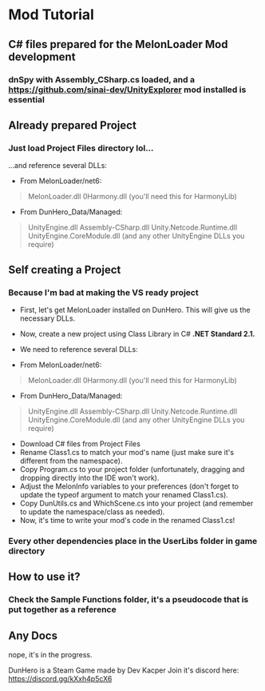 # Mod Tutorial
## C# files prepared for the MelonLoader Mod development
### dnSpy with Assembly_CSharp.cs loaded, and a https://github.com/sinai-dev/UnityExplorer mod installed is essential

## Already prepared Project
### Just load Project Files directory lol...
...and reference several DLLs:

- From MelonLoader/net6:
> MelonLoader.dll
> 0Harmony.dll (you'll need this for HarmonyLib)
- From DunHero_Data/Managed:
> UnityEngine.dll
> Assembly-CSharp.dll
> Unity.Netcode.Runtime.dll
> UnityEngine.CoreModule.dll
> (and any other UnityEngine DLLs you require)

## Self creating a Project
### Because I'm bad at making the VS ready project

- First, let's get MelonLoader installed on DunHero. This will give us the necessary DLLs.
- Now, create a new project using Class Library in C# __.NET Standard 2.1.__
- We need to reference several DLLs:

- From MelonLoader/net6:
> MelonLoader.dll
> 0Harmony.dll (you'll need this for HarmonyLib)
- From DunHero_Data/Managed:
> UnityEngine.dll
> Assembly-CSharp.dll
> Unity.Netcode.Runtime.dll
> UnityEngine.CoreModule.dll
> (and any other UnityEngine DLLs you require)

- Download C# files from Project Files
- Rename Class1.cs to match your mod's name (just make sure it's different from the namespace).
- Copy Program.cs to your project folder (unfortunately, dragging and dropping directly into the IDE won't work).
- Adjust the MelonInfo variables to your preferences (don't forget to update the typeof argument to match your renamed Class1.cs).
- Copy DunUtils.cs and WhichScene.cs into your project (and remember to update the namespace/class as needed).
- Now, it's time to write your mod's code in the renamed Class1.cs!

### Every other dependencies place in the UserLibs folder in game directory

## How to use it?
### Check the Sample Functions folder, it's a pseudocode that is put together as a reference

## Any Docs
nope, it's in the progress.

DunHero is a Steam Game made by Dev Kacper
Join it's discord here: https://discord.gg/kXxh4p5cX6
